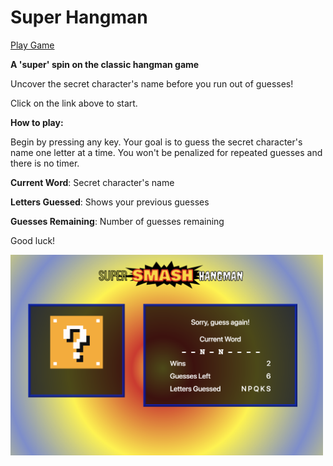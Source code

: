 # Super Hangman

[Play Game](https://sharebot-joe.github.io/super-hangman/ "super hangman")

**A 'super' spin on the classic hangman game**

Uncover the secret character's name before you run out of guesses! 

Click on the link above to start.

**How to play:**

Begin by pressing any key. Your goal is to guess the secret character's name one letter at a time. You won't be penalized for repeated guesses and there is no timer.

**Current Word**:  Secret character's name

**Letters Guessed**:  Shows your previous guesses

**Guesses Remaining**:  Number of guesses remaining

Good luck!

<img src="assets/images/screenshot.png" alt="alt text" width="500">
